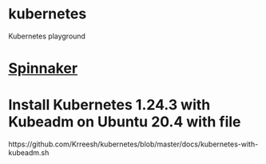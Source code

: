 # kubernetes
Kubernetes playground

# <a href="https://github.com/Krreesh/spinnaker/blob/master/docs/setup-spinnaker.md">Spinnaker </a>

<h1>Install Kubernetes 1.24.3 with Kubeadm on Ubuntu 20.4 with file </h1>
https://github.com/Krreesh/kubernetes/blob/master/docs/kubernetes-with-kubeadm.sh
